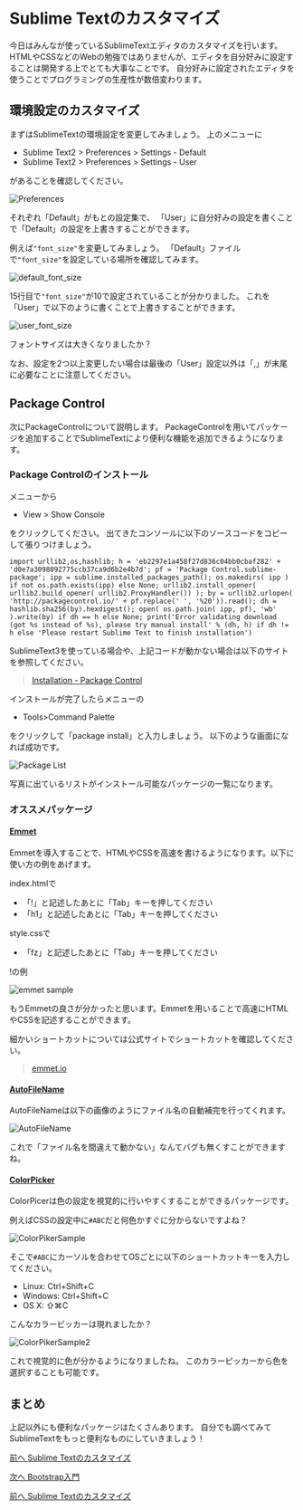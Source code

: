 # Sublime Textのカスタマイズ
今日はみんなが使っているSublimeTextエディタのカスタマイズを行います。
HTMLやCSSなどのWebの勉強ではありませんが、エディタを自分好みに設定することは開発する上でとても大事なことです。
自分好みに設定されたエディタを使うことでプログラミングの生産性が数倍変わります。

## 環境設定のカスタマイズ
まずはSublimeTextの環境設定を変更してみましょう。
上のメニューに

- Sublime Text2 > Preferences > Settings - Default
- Sublime Text2 > Preferences > Settings - User

があることを確認してください。

![Preferences](./images/1.png)

それぞれ「Default」がもとの設定集で、
「User」に自分好みの設定を書くことで「Default」の設定を上書きすることができます。

例えば`"font_size"`を変更してみましょう。
「Default」ファイルで`"font_size"`を設定している場所を確認してみます。

![default_font_size](./images/2.png)

15行目で`"font_size"`が10で設定されていることが分かりました。
これを「User」で以下のように書くことで上書きすることができます。

![user_font_size](./images/3.png)

フォントサイズは大きくなりましたか？

なお、設定を2つ以上変更したい場合は最後の「User」設定以外は「,」が末尾に必要なことに注意してください。

## Package Control
次にPackageControlについて説明します。
PackageControlを用いてパッケージを追加することでSublimeTextにより便利な機能を追加できるようになります。

### Package Controlのインストール
メニューから
- View > Show Console

をクリックしてください。
出てきたコンソールに以下のソースコードをコピーして張りつけましょう。

```
import urllib2,os,hashlib; h = 'eb2297e1a458f27d836c04bb0cbaf282' + 'd0e7a3098092775ccb37ca9d6b2e4b7d'; pf = 'Package Control.sublime-package'; ipp = sublime.installed_packages_path(); os.makedirs( ipp ) if not os.path.exists(ipp) else None; urllib2.install_opener( urllib2.build_opener( urllib2.ProxyHandler()) ); by = urllib2.urlopen( 'http://packagecontrol.io/' + pf.replace(' ', '%20')).read(); dh = hashlib.sha256(by).hexdigest(); open( os.path.join( ipp, pf), 'wb' ).write(by) if dh == h else None; print('Error validating download (got %s instead of %s), please try manual install' % (dh, h) if dh != h else 'Please restart Sublime Text to finish installation')
```

SublimeText3を使っている場合や、上記コードが動かない場合は以下のサイトを参照してください。

> [Installation - Package Control](https://packagecontrol.io/installation#Simple)

インストールが完了したらメニューの
- Tools>Command Palette

をクリックして「package install」と入力しましょう。
以下のような画面になれば成功です。

![Package List](./images/4.png)

写真に出ているリストがインストール可能なパッケージの一覧になります。

### オススメパッケージ
#### [Emmet](https://github.com/sergeche/emmet-sublime)
Emmetを導入することで、HTMLやCSSを高速を書けるようになります。以下に使い方の例をあげます。

index.htmlで
- 「!」と記述したあとに「Tab」キーを押してください
- 「h1」と記述したあとに「Tab」キーを押してください

style.cssで
- 「fz」と記述したあとに「Tab」キーを押してください

!の例

![emmet sample](./images/5.gif)

もうEmmetの良さが分かったと思います。Emmetを用いることで高速にHTMLやCSSを記述することができます。

細かいショートカットについては公式サイトでショートカットを確認してください。

> [emmet.io](http://docs.emmet.io)

#### [AutoFileName](https://github.com/BoundInCode/AutoFileName)
AutoFileNameは以下の画像のようにファイル名の自動補完を行ってくれます。

![AutoFileName](./images/6.png)

これで「ファイル名を間違えて動かない」なんてバグも無くすことができますね。

#### [ColorPicker](https://github.com/weslly/ColorPicker)
ColorPicerは色の設定を視覚的に行いやすくすることができるパッケージです。

例えばCSSの設定中に```#ABC```だと何色かすぐに分からないですよね？

![ColorPikerSample](./images/7.png)

そこで```#ABC```にカーソルを合わせてOSごとに以下のショートカットキーを入力してください。

- Linux: Ctrl+Shift+C
- Windows: Ctrl+Shift+C
- OS X: ⇧⌘C

こんなカラーピッカーは現れましたか？

![ColorPikerSample2](./images/8.png)

これで視覚的に色が分かるようになりましたね。
このカラーピッカーから色を選択することも可能です。

## まとめ
上記以外にも便利なパッケージはたくさんあります。
自分でも調べてみてSublimeTextをもっと便利なものにしていきましょう！
 
[前へ Sublime Textのカスタマイズ](./sublime.md)
 
[次へ Bootstrap入門](./bootstrap.md)
 
[前へ Sublime Textのカスタマイズ](./sublime.md)
